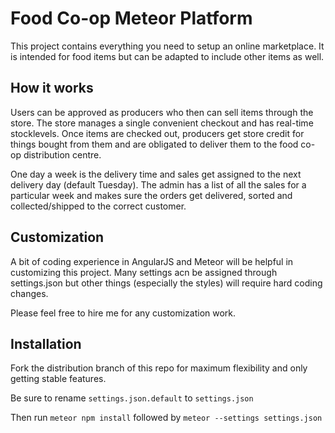 # Food Co-op Meteor Platform

This project contains everything you need to setup an online marketplace. It is intended for food items but can be adapted to include other items as well.

## How it works

Users can be approved as producers who then can sell items through the store. The store manages a single convenient checkout and has real-time stocklevels. Once items are checked out, producers get store credit for things bought from them and are obligated to deliver them to the food co-op distribution centre.

One day a week is the delivery time and sales get assigned to the next delivery day (default Tuesday). The admin has a list of all the sales for a particular week and makes sure the orders get delivered, sorted and collected/shipped to the correct customer.

## Customization

A bit of coding experience in AngularJS and Meteor will be helpful in customizing this project. Many settings acn be assigned through settings.json but other things (especially the styles) will require hard coding changes.

Please feel free to hire me for any customization work.

## Installation

Fork the distribution branch of this repo for maximum flexibility and only getting stable features.

Be sure to rename `settings.json.default` to `settings.json`

Then run `meteor npm install` followed by `meteor --settings settings.json`
